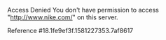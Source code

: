 Access Denied You don't have permission to access "http://www.nike.com/" on this server.

Reference #18.1fe9ef3f.1581227353.7af8617